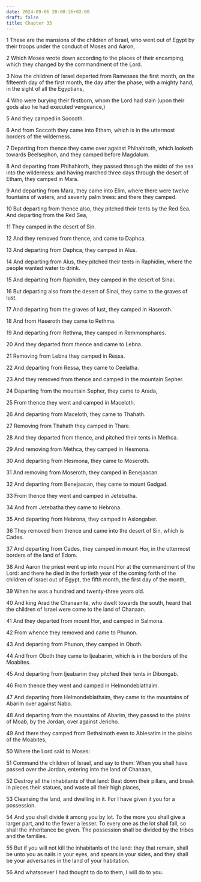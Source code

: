 ```yaml
---
date: 2024-09-06 20:00:26+02:00
draft: false
title: Chapter 33
---
```




1 These are the mansions of the children of Israel, who went out of Egypt by their troops under the conduct of Moses and Aaron,

2 Which Moses wrote down according to the places of their encamping, which they changed by the commandment of the Lord.

3 Now the children of Israel departed from Ramesses the first month, on the fifteenth day of the first month, the day after the phase, with a mighty hand, in the sight of all the Egyptians,

4 Who were burying their firstborn, whom the Lord had slain (upon their gods also he had executed vengeance,)

5 And they camped in Soccoth.

6 And from Soccoth they came into Etham, which is in the uttermost borders of the wilderness.

7 Departing from thence they came over against Phihahiroth, which looketh towards Beelsephon, and they camped before Magdalum.

8 And departing from Phihahiroth, they passed through the midst of the sea into the wilderness: and having marched three days through the desert of Etham, they camped in Mara.

9 And departing from Mara, they came into Elim, where there were twelve fountains of waters, and seventy palm trees: and there they camped.

10 But departing from thence also, they pitched their tents by the Red Sea. And departing from the Red Sea,

11 They camped in the desert of Sin.

12 And they removed from thence, and came to Daphca.

13 And departing from Daphca, they camped in Alus.

14 And departing from Alus, they pitched their tents in Raphidim, where the people wanted water to drink.

15 And departing from Raphidim, they camped in the desert of Sinai.

16 But departing also from the desert of Sinai, they came to the graves of lust.

17 And departing from the graves of lust, they camped in Haseroth.

18 And from Haseroth they came to Rethma.

19 And departing from Rethma, they camped in Remmomphares.

20 And they departed from thence and came to Lebna.

21 Removing from Lebna they camped in Ressa.

22 And departing from Ressa, they came to Ceelatha.

23 And they removed from thence and camped in the mountain Sepher.

24 Departing from the mountain Sepher, they came to Arada,

25 From thence they went and camped in Maceloth.

26 And departing from Maceloth, they came to Thahath.

27 Removing from Thahath they camped in Thare.

28 And they departed from thence, and pitched their tents in Methca.

29 And removing from Methca, they camped in Hesmona.

30 And departing from Hesmona, they came to Moseroth.

31 And removing from Moseroth, they camped in Benejaacan.

32 And departing from Benejaacan, they came to mount Gadgad.

33 From thence they went and camped in Jetebatha.

34 And from Jetebatha they came to Hebrona.

35 And departing from Hebrona, they camped in Asiongaber.

36 They removed from thence and came into the desert of Sin, which is Cades.

37 And departing from Cades, they camped in mount Hor, in the uttermost borders of the land of Edom.

38 And Aaron the priest went up into mount Hor at the commandment of the Lord: and there he died in the fortieth year of the coming forth of the children of Israel out of Egypt, the fifth month, the first day of the month,

39 When he was a hundred and twenty-three years old.

40 And king Arad the Chanaanite, who dwelt towards the south, heard that the children of Israel were come to the land of Chanaan.

41 And they departed from mount Hor, and camped in Salmona.

42 From whence they removed and came to Phunon.

43 And departing from Phunon, they camped in Oboth.

44 And from Oboth they came to Ijeabarim, which is in the borders of the Moabites.

45 And departing from Ijeabarim they pitched their tents in Dibongab.

46 From thence they went and camped in Helmondeblathaim.

47 And departing from Helmondeblathaim, they came to the mountains of Abarim over against Nabo.

48 And departing from the mountains of Abarim, they passed to the plains of Moab, by the Jordan, over against Jericho.

49 And there they camped from Bethsimoth even to Ablesatim in the plains of the Moabites,

50 Where the Lord said to Moses:

51 Command the children of Israel, and say to them: When you shall have passed over the Jordan, entering into the land of Chanaan,

52 Destroy all the inhabitants of that land: Beat down their pillars, and break in pieces their statues, and waste all their high places,

53 Cleansing the land, and dwelling in it. For I have given it you for a possession.

54 And you shall divide it among you by lot. To the more you shall give a larger part, and to the fewer a lesser. To every one as the lot shall fall, so shall the inheritance be given. The possession shall be divided by the tribes and the families.

55 But if you will not kill the inhabitants of the land: they that remain, shall be unto you as nails in your eyes, and spears in your sides, and they shall be your adversaries in the land of your habitation.

56 And whatsoever I had thought to do to them, I will do to you.

